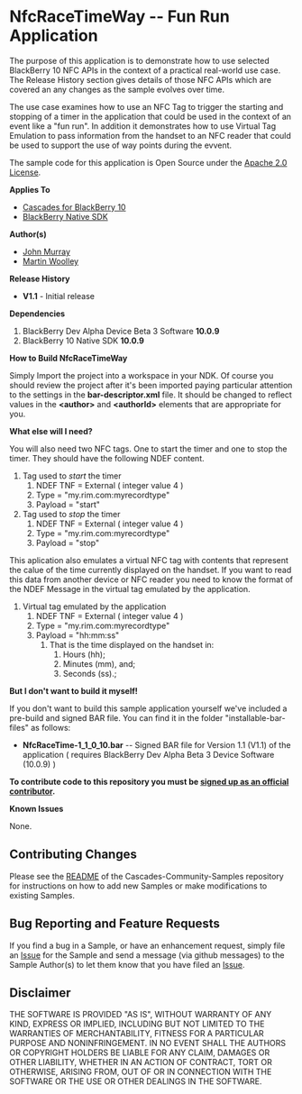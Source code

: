 # NfcRaceTimeWay -- Fun Run Application

The purpose of this application is to demonstrate how to use selected 
BlackBerry 10 NFC APIs in the context of a practical real-world use case. The Release History section gives details of those NFC APIs which are covered an any changes as the sample evolves over time.

The use case examines how to use an NFC Tag to trigger the starting and stopping of a timer in the application that could be used in the context of an event like a "fun run". In addition it demonstrates how to use Virtual Tag Emulation to pass information from the handset to an NFC reader that could be used to support the use of way points during the evvent.

The sample code for this application is Open Source under 
the [Apache 2.0 License](http://www.apache.org/licenses/LICENSE-2.0.html).

**Applies To**

* [Cascades for BlackBerry 10](https://bdsc.webapps.blackberry.com/cascades/)
* [BlackBerry Native SDK](http://developer.blackberry.com/native/)

**Author(s)** 

* [John Murray](https://github.com/jcmurray)
* [Martin Woolley](https://github.com/mdwoolley)


**Release History**

* **V1.1** - Initial release

**Dependencies**

1. BlackBerry Dev Alpha Device Beta 3 Software **10.0.9**
1. BlackBerry 10 Native SDK **10.0.9**

**How to Build NfcRaceTimeWay**

Simply Import the project into a workspace in your NDK. Of course you should review the project after it's been imported paying particular attention to the settings in the **bar-descriptor.xml** file. It should be changed to reflect values in the **&lt;author&gt;** and **&lt;authorId&gt;** elements that are appropriate for you.

**What else will I need?**

You will also need two NFC tags. One to start the timer and one to stop the timer. They should have the following NDEF content.

1. Tag used to *start* the timer
	1. NDEF TNF = External ( integer value 4 )
	1. Type = "my.rim.com:myrecordtype"
	1. Payload = "start"
1. Tag used to *stop* the timer
	1. NDEF TNF = External ( integer value 4 )
	1. Type = "my.rim.com:myrecordtype"
	1. Payload = "stop"
 
This aplication also emulates a virtual NFC tag with contents that represent the calue of the time currently displayed on the handset. If you want to read this data from another device or NFC reader you need to know the format of the NDEF Message in the virtual tag emulated by the application.

1. Virtual tag emulated by the application
	1. NDEF TNF = External ( integer value 4 )
	1. Type = "my.rim.com:myrecordtype"
	1. Payload = "hh:mm:ss"
		1. That is the time displayed on the handset in:
			1. Hours (hh);
			1. Minutes (mm), and;
			1. Seconds (ss).; 

**But I don't want to build it myself!**

If you don't want to build this sample application yourself we've included a 
pre-build and signed BAR file. You can find it in the 
folder "installable-bar-files" as follows:

* **NfcRaceTime-1\_1\_0\_10.bar** -- Signed BAR file for Version 1.1 (V1.1) of the application ( requires BlackBerry Dev Alpha Beta 3 Device Software (10.0.9) )

**To contribute code to this repository you must be [signed up as an 
official contributor](http://blackberry.github.com/howToContribute.html).**

**Known Issues**

None.

## Contributing Changes

Please see the [README](https://github.com/blackberry/Cascades-Community-Samples/blob/master/README.md) 
of the Cascades-Community-Samples repository for instructions on how to add new Samples or 
make modifications to existing Samples.


## Bug Reporting and Feature Requests

If you find a bug in a Sample, or have an enhancement request, simply file 
an [Issue](https://github.com/blackberry/Cascades-Community-Samples/issues) for 
the Sample and send a message (via github messages) to the Sample Author(s) to let 
them know that you have filed an [Issue](https://github.com/blackberry/Cascades-Community-Samples/issues).


## Disclaimer

THE SOFTWARE IS PROVIDED "AS IS", WITHOUT WARRANTY OF ANY KIND, EXPRESS OR IMPLIED, INCLUDING 
BUT NOT LIMITED TO THE WARRANTIES OF MERCHANTABILITY, FITNESS FOR A PARTICULAR PURPOSE 
AND NONINFRINGEMENT. IN NO EVENT SHALL THE AUTHORS OR COPYRIGHT HOLDERS BE LIABLE FOR 
ANY CLAIM, DAMAGES OR OTHER LIABILITY, WHETHER IN AN ACTION OF CONTRACT, TORT OR 
OTHERWISE, ARISING FROM, OUT OF OR IN CONNECTION WITH THE SOFTWARE OR THE USE OR 
OTHER DEALINGS IN THE SOFTWARE.